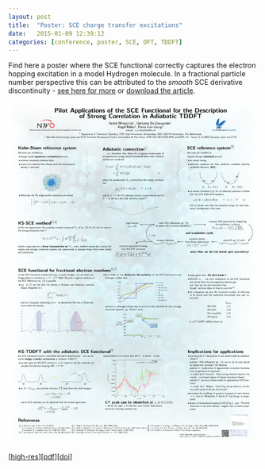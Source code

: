 ```yaml
---
layout: post
title:  "Poster: SCE charge transfer excitations"
date:   2015-01-09 12:39:12
categories: [conference, poster, SCE, DFT, TDDFT]
---
```

Find here a poster where the SCE functional correctly captures the electron hopping excitation in a model Hydrogen molecule. In a fractional particle number perspective this can be attributed to the <em>smooth</em> SCE derivative discontinuity - <a href="http://dx.doi.org/10.1103/PhysRevLett.111.126402 ">see here for more</a> or <a href="../downloads/MirSeiGor-PRL-13.pdf">download the article</a>.

<img src="/img/2015-01-09_Oslo_poster.png" alt="poster Oslo" class="my">

[<a href="/img/2015-01-09_Oslo_poster_hr.png">high-res</a>][<a href="/downloads/2015-01-09_Oslo_poster.pdf">pdf</a>][<a href="http://dx.doi.org/10.6084/m9.figshare.1285135">doi</a>]

